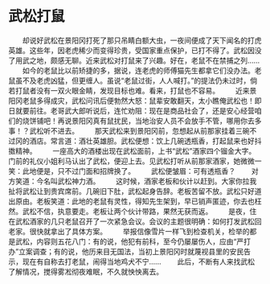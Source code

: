 # 武松打鼠
　　却说好武松在景阳冈打死了那只吊睛白额大虫，一夜间便成了天下闻名的打虎英雄。这些年，因老虎稀少而变得珍贵，受国家重点保护，已打不得了。武松因没了用武之地，颇感无聊。近来武松对打鼠来了兴趣。好在，老鼠不在禁捕之列…… 
　　如今的老鼠比以前矫捷的多，据说，连老虎的师傅猫先生都拿它们没办法。老鼠虽不及老虎凶猛，但更缠人。虽说“老鼠过街，人人喊打。”的提法仍未过时，倘若打鼠者没有一双火眼金睛，发现目标也难。看来，打鼠也不容易。 
　　近来景阳冈老鼠多得成灾，武松问讯后便勃然大怒：鼠辈安敢翻天，太小瞧俺武松也！即日就要前往。老哥武大郎听说后，连忙劝阻：现在是商品社会了，还是安心经营咱们的烧饼铺吧！再说景阳冈真有鼠扰民，当地治安人员不会放手不管，哪用你去多事！？武松听不进去。 
　　那天武松来到景阳冈前，忽想起从前那家挂着三碗不过冈的酒店。常言道：酒壮英雄胆。武松便想：饮上几碗透瓶香，打起鼠来也好抖擞精神。 
　　一座高大的酒楼出现在武松面前，上书“武松”酒家四个镏金大字。门前的礼仪小姐利马认出了武松，便迎上去。见武松打听从前那家酒家，她微微一笑：此地便是，只不过门面和招牌换了。 
　　武松便皱眉：可有透瓶香？ 
　　对方笑道：今名叫武松神力酒。 
　　这时候，酒家老板和伙计以赶到。大家你拉我扯将武松让到贵宾席前。几碗旧下肚，武松起身告辞。老板苦留不放。武松只好道出原由。老板笑道：此地的老鼠有灵性，得知先生架到，早已销声匿迹，你去也枉然。武松不信，执意要走。老板让两个伙计带路，果然无获而返。 
　　是夜，住在武松酒家的几只老鼠召开了一次紧急会议。会议的主题很明确：如何打发武松回老家。很快就拿出了具体方案。 
　　举报信像雪片一样飞到检查机关，检举的都是武松，内容则五花八门：有的说，他犯有前科，至今仍屡屡伤人，应由“严打办”立案调查；有的说，他历来目无国法，当初上景阳冈时就蔑视县里的安民告示，现在有自称去打老鼠，闹得当地鸡犬不宁…… 
　　此后，不断有人来找武松了解情况，搅得雾凇彻夜难眠，不久就怏怏离去。
 